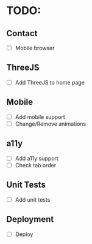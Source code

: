 # TODO:

## Contact
- [ ] Mobile browser

## ThreeJS
- [ ] Add ThreeJS to home page

## Mobile
- [ ] Add mobile support
- [ ] Change/Remove animations

## a11y
- [ ] Add a11y support
- [ ] Check tab order

## Unit Tests
- [ ] Add unit tests

## Deployment
- [ ] Deploy